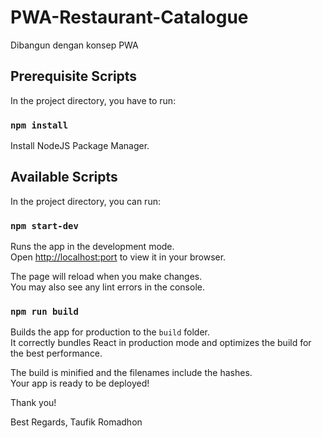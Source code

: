 # PWA-Restaurant-Catalogue

Dibangun dengan konsep PWA

## Prerequisite Scripts

In the project directory, you have to run:

### `npm install`

Install NodeJS Package Manager.

## Available Scripts

In the project directory, you can run:

### `npm start-dev`

Runs the app in the development mode.\
Open [http://localhost:port](http://localhost:port) to view it in your browser.

The page will reload when you make changes.\
You may also see any lint errors in the console.

### `npm run build`

Builds the app for production to the `build` folder.\
It correctly bundles React in production mode and optimizes the build for the best performance.

The build is minified and the filenames include the hashes.\
Your app is ready to be deployed!

Thank you!

Best Regards,
Taufik Romadhon
